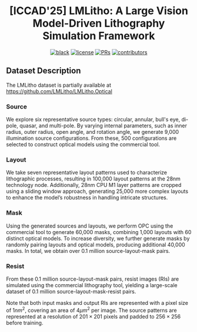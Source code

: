 <div align="center">

# [ICCAD'25] LMLitho: A Large Vision Model-Driven Lithography Simulation Framework

[![black](https://img.shields.io/badge/Code%20Style-Black-black.svg?labelColor=gray)](https://black.readthedocs.io/en/stable/)
[![license](https://img.shields.io/badge/License-MIT-green.svg?labelColor=gray)](https://github.com/ashleve/lightning-hydra-template#license)
[![PRs](https://img.shields.io/badge/PRs-welcome-brightgreen.svg)](https://github.com/ashleve/lightning-hydra-template/pulls)
[![contributors](https://img.shields.io/github/contributors/LMLitho/LMLitho.svg)](https://github.com/LMLitho/LMLitho/graphs/contributors)

</div>

## Dataset Description

The LMLitho dataset is partially available at https://github.com/LMLitho/LMLitho.Optical

### Source
We explore six representative source types: circular, annular, bull's eye, di-pole, quasar, and multi-pole. By varying internal parameters, such as inner radius, outer radius, open angle, and rotation angle, we generate 9,000 illumination source configurations. From these, 500 configurations are selected to construct optical models using the commercial tool.

### Layout
We take seven representative layout patterns used to characterize lithographic processes, resulting in 100,000 layout patterns at the 28nm technology node. Additionally, 28nm CPU M$1$ layer patterns are cropped using a sliding window approach, generating 25,000 more complex layouts to enhance the model’s robustness in handling intricate structures.

### Mask
Using the generated sources and layouts, we perform OPC using the commercial tool to generate 60,000 masks, combining 1,000 layouts with 60 distinct optical models. To increase diversity, we further generate masks by randomly pairing layouts and optical models, producing additional 40,000 masks. In total, we obtain over 0.1 million source-layout-mask pairs.

### Resist
From these 0.1 million source-layout-mask pairs, resist images (RIs) are simulated using the commercial lithography tool, yielding a large-scale dataset of 0.1 million source-layout-mask-resist pairs.

Note that both input masks and output RIs are represented with a pixel size of $1{nm}^2$, covering an area of $4\mu m^2$ per image. The source patterns are represented at a resolution of $201\times201$ pixels and padded to $256\times 256$ before training.

<!--
**LMLitho/LMLitho** is a ✨ _special_ ✨ repository because its `README.md` (this file) appears on your GitHub profile.

Here are some ideas to get you started:

- 🔭 I’m currently working on ...
- 🌱 I’m currently learning ...
- 👯 I’m looking to collaborate on ...
- 🤔 I’m looking for help with ...
- 💬 Ask me about ...
- 📫 How to reach me: ...
- 😄 Pronouns: ...
- ⚡ Fun fact: ...
-->
